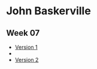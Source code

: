 John Baskerville
================

Week 07
-------

- [Version 1](https://LauraMitchell13.github.io/john-baskerville/version1.html)
- 
- [Version 2](https://LauraMitchell13.github.io/john-baskerville/version2.html)

